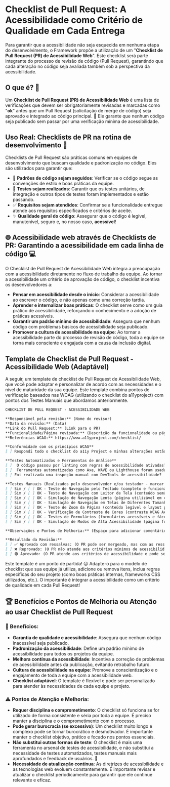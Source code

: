 # Checklist de Pull Request: A Acessibilidade como Critério de Qualidade em Cada Entrega

Para garantir que a acessibilidade não seja esquecida em nenhuma etapa do desenvolvimento, o Framework propõe a utilização de um "**Checklist de Pull Request (PR) de Acessibilidade Web**". Este checklist será parte integrante do processo de revisão de código (Pull Request), garantindo que cada alteração no código seja avaliada também sob a perspectiva da acessibilidade.

## O que é? 🤔

Um **Checklist de Pull Request (PR) de Acessibilidade Web** é uma lista de verificações que devem ser obrigatoriamente revisadas e marcadas como "**ok**" antes que um Pull Request (solicitação de merge de código) seja aprovado e integrado ao código principal. 📝 Ele garante que nenhum código seja publicado sem passar por uma verificação mínima de acessibilidade.

## Uso Real: Checklists de PR na rotina de desenvolvimento 🚀

Checklists de Pull Request são práticas comuns em equipes de desenvolvimento que buscam qualidade e padronização no código. Eles são utilizados para garantir que:

*   🎨 **Padrões de código sejam seguidos**: Verificar se o código segue as convenções de estilo e boas práticas da equipe.
*   🧪 **Testes sejam realizados**: Garantir que os testes unitários, de integração e outros tipos de testes foram implementados e estão passando.
*   ✅ **Requisitos sejam atendidos**: Confirmar se a funcionalidade entregue atende aos requisitos especificados e critérios de aceite.
*   ✨ **Qualidade geral do código**: Assegurar que o código é legível, manutenível, seguro e, no nosso caso, **acessível**!

## 🌐 Acessibilidade web através de Checklists de PR: Garantindo a acessibilidade em cada linha de código 💻

O Checklist de Pull Request de Acessibilidade Web integra a preocupação com a acessibilidade diretamente no fluxo de trabalho da equipe. Ao tornar a acessibilidade um critério de aprovação de código, o checklist incentiva os desenvolvedores a:

*   **Pensar em acessibilidade desde o início**: Considerar a acessibilidade ao escrever o código, e não apenas como uma correção tardia.
*   **Aprender e internalizar boas práticas**: O checklist serve como um guia prático de acessibilidade, reforçando o conhecimento e a adoção de práticas acessíveis.
*   **Garantir um padrão mínimo de acessibilidade**: Assegura que nenhum código com problemas básicos de acessibilidade seja publicado.
*   **Promover a cultura de acessibilidade na equipe**: Ao tornar a acessibilidade parte do processo de revisão de código, toda a equipe se torna mais consciente e engajada com a causa da inclusão digital.

## Template de Checklist de Pull Request - Acessibilidade Web (Adaptável)

A seguir, um template de checklist de Pull Request de Acessibilidade Web, que você pode adaptar e personalizar de acordo com as necessidades e o nível de maturidade da sua equipe. Este template combina pontos de verificação baseados nas WCAG (utilizando o checklist do a11yproject) com pontos dos Testes Manuais que abordamos anteriormente.

```markdown
CHECKLIST DE PULL REQUEST - ACESSIBILIDADE WEB

**Responsável pela revisão:** (Nome do revisor)
**Data da revisão:** (Data)
**Link do Pull Request:** (Link para o PR)
**Funcionalidade/Página revisada:** (Descrição da funcionalidade ou página web revisada)
**Referências WCAG:** https://www.a11yproject.com/checklist/

**Conformidade com os princípios WCAG**
[ ] Respondi todo o checklist do a11y Project e minhas alterações estão de acordo com ele

**Testes Automatizados e Ferramentas de Análise**
[ ]  O código passou por linting com regras de acessibilidade ativadas? (e.g., eslint-plugin-jsx-a11y, vue-a11y)
[ ]  Ferramentas automatizadas como Axe, WAVE ou Lighthouse foram usadas para detectar possíveis erros?
[ ] Foi realizada uma inspeção manual com DevTools de acessibilidade?

**Testes Manuais (Realizados pelo desenvolvedor e/ou testador - marcar "sim" se testado e "ok" se passou no teste)**
[ ] Sim / [ ] OK - Teste de Navegação pelo Teclado (completo e funcional?)
[ ] Sim / [ ] OK - Teste de Navegação com Leitor de Tela (conteúdo semântico e compreensível?)
[ ] Sim / [ ] OK - Simulação de Navegação Lenta (página utilizável em conexões lentas?)
[ ] Sim / [ ] OK - Simulação de Navegação em Telas de Diferentes Tamanhos (layout responsivo e funcional?)
[ ] Sim / [ ] OK - Teste de Zoom da Página (conteúdo legível e layout preservado com zoom?)
[ ] Sim / [ ] OK - Verificação de Contraste de Cores (contraste WCAG AA atendido?)
[ ] Sim / [ ] OK - Testes de Formulários (formulários acessíveis e fáceis de usar?)
[ ] Sim / [ ] OK - Simulação de Modos de Alta Acessibilidade (página funcional e legível em alto contraste?)

**Observações e Pontos de Melhoria:** (Espaço para adicionar comentários, observações e pontos de melhoria identificados durante a revisão)

**Resultado da Revisão:**
[ ] ✅ Aprovado com ressalvas: (O PR pode ser mergeado, mas com as ressalvas e pontos de melhoria anotados acima a serem corrigidos em próximas iterações)
[ ] ❌ Reprovado: (O PR não atende aos critérios mínimos de acessibilidade e precisa de correções antes de ser mergeado)
[ ] 🟢 Aprovado: (O PR atende aos critérios de acessibilidade e pode ser mergeado)

```

Este template é um ponto de partida! 😉 Adapte-o para o modelo de checklist que sua equipe já utiliza, adicione ou remova itens, inclua regras específicas do seu projeto (como boas práticas internas, frameworks CSS utilizados, etc.). O importante é integrar a acessibilidade como um critério de qualidade em cada Pull Request!

## 🏆 Benefícios e Pontos de Melhoria ou Atenção ao usar Checklist de Pull Request

### 🎉 Benefícios:

*   **Garantia de qualidade e acessibilidade**: Assegura que nenhum código inacessível seja publicado.
*   **Padronização da acessibilidade**: Define um padrão mínimo de acessibilidade para todos os projetos da equipe.
*   **Melhora contínua da acessibilidade**: Incentiva a correção de problemas de acessibilidade antes da publicação, evitando retrabalho futuro.
*   **Cultura de acessibilidade na equipe**: Promove a conscientização e o engajamento de toda a equipe com a acessibilidade web.
*   **Checklist adaptável**: O template é flexível e pode ser personalizado para atender às necessidades de cada equipe e projeto.

### ⚠️ Pontos de Atenção e Melhoria:

*   **Requer disciplina e comprometimento**: O checklist só funciona se for utilizado de forma consistente e séria por toda a equipe. É preciso manter a disciplina e o comprometimento com o processo.
*   **Pode gerar burocracia (se excessivo)**: Um checklist muito longo e complexo pode se tornar burocrático e desmotivador. É importante manter o checklist objetivo, prático e focado nos pontos essenciais.
*   **Não substitui outras formas de teste**: O checklist é mais uma ferramenta no arsenal de testes de acessibilidade, e não substitui a necessidade de testes automatizados, testes manuais mais aprofundados e feedback de usuários. 🚧
*   **Necessidade de atualização contínua**: As diretrizes de acessibilidade e as tecnologias web evoluem constantemente. É importante revisar e atualizar o checklist periodicamente para garantir que ele continue relevante e eficaz.

